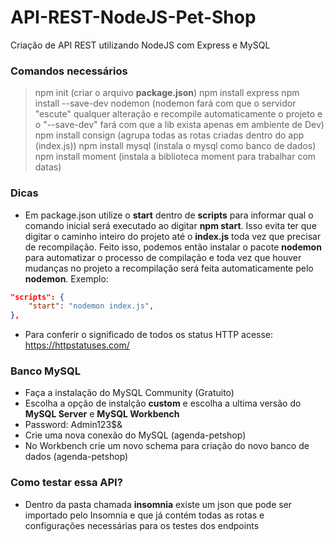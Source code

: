 # API-REST-NodeJS-Pet-Shop
Criação de API REST utilizando NodeJS com Express e MySQL

### Comandos necessários
> npm init (criar o arquivo **package.json**)
> npm install express
> npm install --save-dev nodemon (nodemon fará com que o servidor "escute" qualquer alteração e recompile automaticamente o projeto e o "--save-dev" fará com que a lib exista apenas em ambiente de Dev)
> npm install consign (agrupa todas as rotas criadas dentro do app (index.js))
> npm install mysql (instala o mysql como banco de dados)
> npm install moment (instala a biblioteca moment para trabalhar com datas)




### Dicas
- Em package.json utilize o **start** dentro de **scripts** para informar qual o comando inicial será executado ao digitar **npm start**. Isso evita ter que digitar o caminho inteiro do projeto até o **index.js** toda vez que precisar de recompilação. Feito isso, podemos então instalar o pacote **nodemon** para automatizar o processo de compilação e toda vez que houver mudanças no projeto a recompilação será feita automaticamente pelo **nodemon**. Exemplo:

```json
"scripts": {
    "start": "nodemon index.js",
},
```
- Para conferir o significado de todos os status HTTP acesse: https://httpstatuses.com/

### Banco MySQL
- Faça a instalação do MySQL Community (Gratuito)
- Escolha a opção de instalção **custom** e escolha a ultima versão do **MySQL Server** e **MySQL Workbench**
- Password: Admin123$&
- Crie uma nova conexão do MySQL (agenda-petshop)
- No Workbench crie um novo schema para criação do novo banco de dados (agenda-petshop)

### Como testar essa API?
- Dentro da pasta chamada **insomnia** existe um json que pode ser importado pelo Insomnia e que já contém todas as rotas e configurações necessárias para os testes dos endpoints
